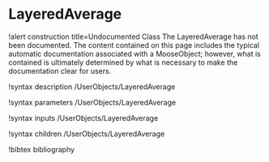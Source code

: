 <!-- MOOSE Documentation Stub: Remove this when content is added. -->

# LayeredAverage

!alert construction title=Undocumented Class
The LayeredAverage has not been documented. The content contained on this page includes the
typical automatic documentation associated with a MooseObject; however, what is contained is
ultimately determined by what is necessary to make the documentation clear for users.

!syntax description /UserObjects/LayeredAverage

!syntax parameters /UserObjects/LayeredAverage

!syntax inputs /UserObjects/LayeredAverage

!syntax children /UserObjects/LayeredAverage

!bibtex bibliography
